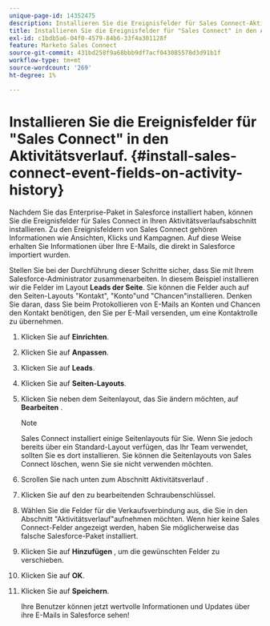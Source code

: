 ```yaml
---
unique-page-id: 14352475
description: Installieren Sie die Ereignisfelder für Sales Connect-Aktivitäten im Aktivitätsverlauf - Marketo-Dokumente - Produktdokumentation
title: Installieren Sie die Ereignisfelder für "Sales Connect" in den Aktivitätsverlauf.
exl-id: c1bdb5a6-04f0-4579-84b6-33f4a301128f
feature: Marketo Sales Connect
source-git-commit: 431bd258f9a68bbb9df7acf043085578d3d91b1f
workflow-type: tm+mt
source-wordcount: '269'
ht-degree: 1%

---
```


# Installieren Sie die Ereignisfelder für &quot;Sales Connect&quot; in den Aktivitätsverlauf. {#install-sales-connect-event-fields-on-activity-history}

Nachdem Sie das Enterprise-Paket in Salesforce installiert haben, können Sie die Ereignisfelder für Sales Connect in Ihren Aktivitätsverlaufsabschnitt installieren. Zu den Ereignisfeldern von Sales Connect gehören Informationen wie Ansichten, Klicks und Kampagnen. Auf diese Weise erhalten Sie Informationen über Ihre E-Mails, die direkt in Salesforce importiert wurden.

Stellen Sie bei der Durchführung dieser Schritte sicher, dass Sie mit Ihrem Salesforce-Administrator zusammenarbeiten. In diesem Beispiel installieren wir die Felder im Layout **Leads der Seite**. Sie können die Felder auch auf den Seiten-Layouts &quot;Kontakt&quot;, &quot;Konto&quot;und &quot;Chancen&quot;installieren. Denken Sie daran, dass Sie beim Protokollieren von E-Mails an Konten und Chancen den Kontakt benötigen, den Sie per E-Mail versenden, um eine Kontaktrolle zu übernehmen.

1. Klicken Sie auf **Einrichten**.
1. Klicken Sie auf **Anpassen**.
1. Klicken Sie auf **Leads**.
1. Klicken Sie auf **Seiten-Layouts**.
1. Klicken Sie neben dem Seitenlayout, das Sie ändern möchten, auf **Bearbeiten** .

   >[!NOTE]
   >
   >Sales Connect installiert einige Seitenlayouts für Sie. Wenn Sie jedoch bereits über ein Standard-Layout verfügen, das Ihr Team verwendet, sollten Sie es dort installieren. Sie können die Seitenlayouts von Sales Connect löschen, wenn Sie sie nicht verwenden möchten.

1. Scrollen Sie nach unten zum Abschnitt Aktivitätsverlauf .
1. Klicken Sie auf den zu bearbeitenden Schraubenschlüssel.
1. Wählen Sie die Felder für die Verkaufsverbindung aus, die Sie in den Abschnitt &quot;Aktivitätsverlauf&quot;aufnehmen möchten. Wenn hier keine Sales Connect-Felder angezeigt werden, haben Sie möglicherweise das falsche Salesforce-Paket installiert.
1. Klicken Sie auf **Hinzufügen** , um die gewünschten Felder zu verschieben.
1. Klicken Sie auf **OK**.
1. Klicken Sie auf **Speichern**.

   Ihre Benutzer können jetzt wertvolle Informationen und Updates über ihre E-Mails in Salesforce sehen!
